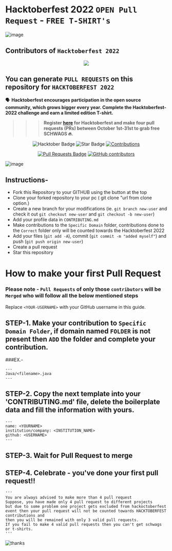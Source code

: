 # Hacktoberfest 2022 `OPEN Pull Request` - `FREE T-SHIRT's`
![image](https://user-images.githubusercontent.com/54509629/192245072-cf710b48-ee99-47b2-8446-e45d21f25c60.png)

## Contributors of `Hacktoberfest 2022`

<div align="center">

<a href="https://github.com/jvm-coder/Hacktoberfest2022_aakash/graphs/contributors">
  <img src="https://contrib.rocks/image?repo=jvm-coder/Hacktoberfest2022_aakash" />
</a>
  
</div>

## You can generate `PULL REQUESTS` on this repository for `HACKTOBERFEST 2022`

🗣 **Hacktoberfest encourages participation in the open source community, which grows bigger every year. Complete the Hacktoberfest-2022 challenge and earn a limited edition T-shirt.**

>>> **Register [here](https://hacktoberfest.digitalocean.com) for Hacktoberfest and make four pull requests (PRs) between October 1st-31st to grab free SCHWAGS 🔥.**

<div align="center">

<img src="https://img.shields.io/badge/hacktoberfest-2022-blueviolet" alt="Hacktober Badge"/>
 <img src="https://img.shields.io/static/v1?label=%F0%9F%8C%9F&message=If%20Useful&style=style=flat&color=BC4E99" alt="Star Badge"/>
 <a href="https://github.com/jvm-coder" ><img src="https://img.shields.io/badge/Contributions-welcome-violet.svg?style=flat&logo=git" alt="Contributions" /></a>

<a href="https://github.com/jvm-coder/Hacktoberfest2022_aakash/pulls"><img src="https://img.shields.io/github/issues-pr/jvm-coder/Hacktoberfest2022_aakash" alt="Pull Requests Badge"/></a>
<a href="https://github.com/jvm-coder/Hacktoberfest2022_aakash/graphs/contributors">
<img alt="GitHub contributors" src="https://img.shields.io/github/contributors/jvm-coder/Hacktoberfest2022_aakash?color=2b9348"></a>
<a href="https://github.com/jvm-coder/Hacktoberfest2022_aakash/blob/master/LICENSE"></a>

</div>

![image](https://miro.medium.com/max/828/1*oVwk66fBRCni-n38ZmgOPw.gif)

## Instructions-

- Fork this Repository to your GITHUB using the button at the top
- Clone your forked repository to your pc ( git clone "url from clone option.)
- Create a new branch for your modifications (ie. `git branch new-user` and check it out `git checkout new-user` and `git checkout -b new-user`)
- Add your profile data in `CONTRIBUTING.md`
- Make contributions to the `Specific Domain` folder, contributions done to the `Correct` folder only will be counted towards the Hacktoberfest 2022
- Add your files (`git add -A`), commit (`git commit -m "added myself"`) and push (`git push origin new-user`)
- Create a pull request
- Star this repository

# How to make your first Pull Request
### Please note - `Pull Requests` of only those `contributors` will be `Merged` who will follow all the below mentioned steps

Replace `<YOUR-USERNAME>` with your GitHub username in this guide.

## STEP-1. Make your contribution to `Specific Domain Folder`, if domain named `FOLDER` is not present then `ADD` the folder and complete your contribution.
###EX.-
```
---
Java/<filename>.java
---
```

## STEP-2. Copy the next template into your 'CONTRIBUTING.md' file, delete the boilerplate data and fill the information with yours.

```
---
name: <YOURNAME>
institution/company: <INSTITUTION_NAME>
github: <USERNAME>
---
```

## STEP-3. Wait for Pull Request to merge

## STEP-4. Celebrate - you've done your first pull request!!

```
'''
You are always advised to make more than 4 pull request
Suppose, you have made only 4 pull request to different projects
but due to some problem one project gets excluded from hackoctoberfest event then your pull request will not be counted towards HACKTOBERFEST contributions and 
then you will be remained with only 3 valid pull requests.
If you fail to make 4 valid pull requests then you can't get schwags or t-shirts.
'''
```

![thanks](https://monophy.com/media/elDBlnjTIq4eYxNgRg/monophy.gif)
